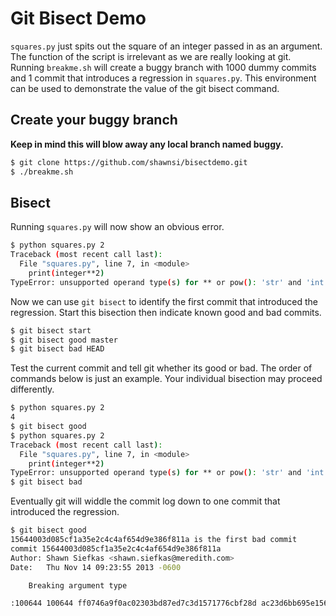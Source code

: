 # Git Bisect Demo

`squares.py` just spits out the square of an integer passed in as an argument.  The function of the script is irrelevant as we are really looking at git.  Running `breakme.sh` will create a buggy branch with 1000 dummy commits and 1 commit that introduces a regression in `squares.py`.  This environment can be used to demonstrate the value of the git bisect command.

## Create your buggy branch

**Keep in mind this will blow away any local branch named buggy.**

```bash
$ git clone https://github.com/shawnsi/bisectdemo.git 
$ ./breakme.sh
```

## Bisect

Running `squares.py` will now show an obvious error.

```bash
$ python squares.py 2
Traceback (most recent call last):
  File "squares.py", line 7, in <module>
    print(integer**2)
TypeError: unsupported operand type(s) for ** or pow(): 'str' and 'int'
```

Now we can use `git bisect` to identify the first commit that introduced the regression.  Start this bisection then indicate known good and bad commits.

```bash
$ git bisect start
$ git bisect good master
$ git bisect bad HEAD
```

Test the current commit and tell git whether its good or bad.  The order of commands below is just an example.  Your individual bisection may proceed differently.

```bash
$ python squares.py 2
4
$ git bisect good
$ python squares.py 2
Traceback (most recent call last):
  File "squares.py", line 7, in <module>
    print(integer**2)
TypeError: unsupported operand type(s) for ** or pow(): 'str' and 'int'
$ git bisect bad
```

Eventually git will widdle the commit log down to one commit that introduced the regression.

```bash
$ git bisect good
15644003d085cf1a35e2c4c4af654d9e386f811a is the first bad commit
commit 15644003d085cf1a35e2c4c4af654d9e386f811a
Author: Shawn Siefkas <shawn.siefkas@meredith.com>
Date:   Thu Nov 14 09:23:55 2013 -0600

    Breaking argument type

:100644 100644 ff0746a9f0ac02303bd87ed7c3d1571776cbf28d ac23d6bb695e1563edbd3a3fcc0079e1be1793ae M      squares.py
```
